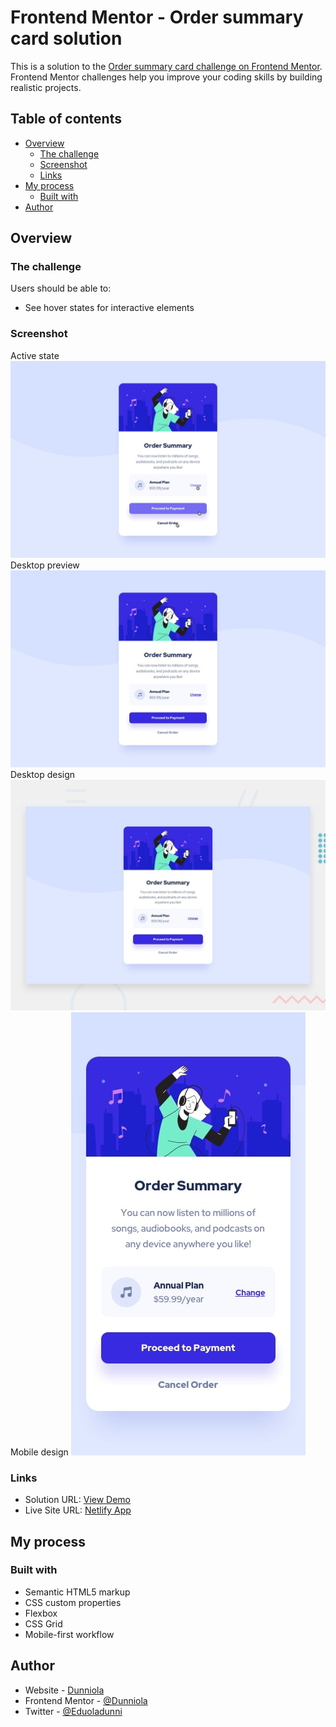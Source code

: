 # Frontend Mentor - Order summary card solution

This is a solution to the [Order summary card challenge on Frontend Mentor](https://www.frontendmentor.io/challenges/order-summary-component-QlPmajDUj). Frontend Mentor challenges help you improve your coding skills by building realistic projects. 

## Table of contents

- [Overview](#overview)
  - [The challenge](#the-challenge)
  - [Screenshot](#screenshot)
  - [Links](#links)
- [My process](#my-process)
  - [Built with](#built-with)
- [Author](#author)


## Overview

### The challenge

Users should be able to:

- See hover states for interactive elements

### Screenshot
Active state
![](./design/active-states.jpg)
Desktop preview
![Desktop design](./design/desktop-design.jpg)
Desktop design
![Desktop preview](./design/desktop-preview.jpg)
Mobile design
![Mobile design](./design/mobile-design.jpg)


### Links

- Solution URL: [View Demo](https://github.com/Dunniola/Order-summary-component.git)
- Live Site URL: [Netlify App](https://main--order-main-summary-component.netlify.app/)

## My process

### Built with

- Semantic HTML5 markup
- CSS custom properties
- Flexbox
- CSS Grid
- Mobile-first workflow

## Author

- Website - [Dunniola](https://main--order-main-summary-component.netlify.app/)
- Frontend Mentor - [@Dunniola](https://www.frontendmentor.io/profile/Dunniola)
- Twitter - [@Eduoladunni](https://www.twitter.com/Eduoladunni)
